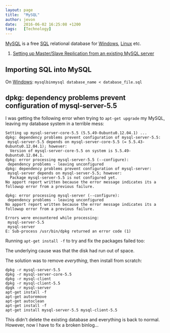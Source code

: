 ```yaml
---
layout: page
title:  "MySQL"
author: jevon
date:   2016-06-02 16:25:08 +1200
tags:   [Technology]
---
```


[MySQL](mysql.md) is a free [SQL](sql.md) relational database for [Windows](windows.md), [Linux](linux.md) etc.

1. [Setting up Master/Slave Replication from an existing MySQL server](setting-up-master/slave-replication-from-an-existing-mysql-server.md)

## Importing SQL into MySQL
On [Windows](windows.md):
`mysqlbinmysql database_name < database_file.sql`

## dpkg: dependency problems prevent configuration of mysql-server-5.5

I was getting the following error when trying to `apt-get upgrade` my MySQL, leaving my database system in a terrible mess:

```
Setting up mysql-server-core-5.5 (5.5.49-0ubuntu0.12.04.1) ...
dpkg: dependency problems prevent configuration of mysql-server-5.5:
 mysql-server-5.5 depends on mysql-server-core-5.5 (= 5.5.43-0ubuntu0.12.04.1); however:
  Version of mysql-server-core-5.5 on system is 5.5.49-0ubuntu0.12.04.1.
dpkg: error processing mysql-server-5.5 (--configure):
 dependency problems - leaving unconfigured
dpkg: dependency problems prevent configuration of mysql-server:
 mysql-server depends on mysql-server-5.5; however:
  Package mysql-server-5.5 is not configured yet.
No apport report written because the error message indicates its a followup error from a previous failure.
                                                                                                          dpkg: error processing mysql-server (--configure):
 dependency problems - leaving unconfigured
No apport report written because the error message indicates its a followup error from a previous failure.
                                                                                                          Errors were encountered while processing:
 mysql-server-5.5
 mysql-server
E: Sub-process /usr/bin/dpkg returned an error code (1)
```

Running `apt-get install -f` to try and fix the packages failed too:

The underlying cause was that the disk had run out of space.

The solution was to remove *everything*, then install from scratch:

```
dpkg -r mysql-server-5.5
dpkg -r mysql-server-core-5.5
dpkg -r mysql-client
dpkg -r mysql-client-5.5
dpgk -r mysql-server
apt-get install -f
apt-get autoremove
apt-get autoclean
apt-get install -f
apt-get install mysql-server-5.5 mysql-client-5.5
```

This didn't delete the existing database and everything is back to normal. However, now I have to fix a broken binlog...
